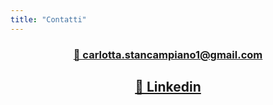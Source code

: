 ```yaml
---
title: "Contatti"
---
```


<h3 style="text-align: center;"><a href="mailto:carlotta.stancampiano1@gmail.com">📮 carlotta.stancampiano1@gmail.com </a></h3>

<h2 style="text-align: center;"><a href="https://www.linkedin.com/in/carlotta-stancampiano-45394821b/">📍 Linkedin</a></h2>